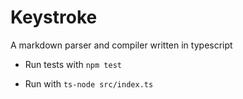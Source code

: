 # Keystroke
A markdown parser and compiler written in typescript

- Run tests with `npm test`

- Run with `ts-node src/index.ts`  
